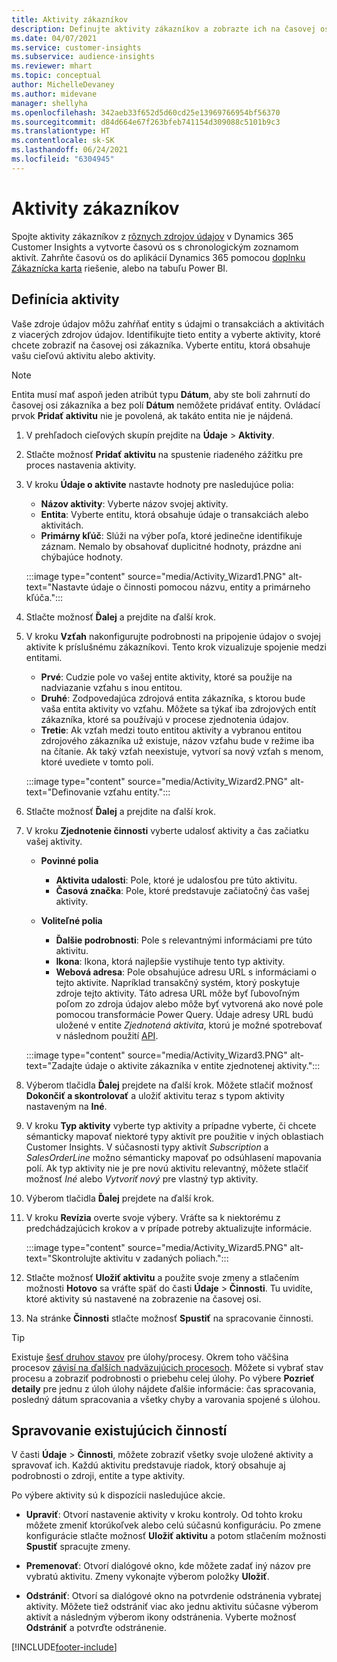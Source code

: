 ```yaml
---
title: Aktivity zákazníkov
description: Definujte aktivity zákazníkov a zobrazte ich na časovej osi zákazníkov.
ms.date: 04/07/2021
ms.service: customer-insights
ms.subservice: audience-insights
ms.reviewer: mhart
ms.topic: conceptual
author: MichelleDevaney
ms.author: midevane
manager: shellyha
ms.openlocfilehash: 342aeb33f652d5d60cd25e13969766954bf56370
ms.sourcegitcommit: d84d664e67f263bfeb741154d309088c5101b9c3
ms.translationtype: HT
ms.contentlocale: sk-SK
ms.lasthandoff: 06/24/2021
ms.locfileid: "6304945"
---
```

# <a name="customer-activities"></a>Aktivity zákazníkov

Spojte aktivity zákazníkov z [rôznych zdrojov údajov](data-sources.md) v Dynamics 365 Customer Insights a vytvorte časovú os s chronologickým zoznamom aktivít. Zahrňte časovú os do aplikácií Dynamics 365 pomocou [doplnku Zákaznícka karta](customer-card-add-in.md) riešenie, alebo na tabuľu Power BI.

## <a name="define-an-activity"></a>Definícia aktivity

Vaše zdroje údajov môžu zahŕňať entity s údajmi o transakciách a aktivitách z viacerých zdrojov údajov. Identifikujte tieto entity a vyberte aktivity, ktoré chcete zobraziť na časovej osi zákazníka. Vyberte entitu, ktorá obsahuje vašu cieľovú aktivitu alebo aktivity.

> [!NOTE]
> Entita musí mať aspoň jeden atribút typu **Dátum**, aby ste boli zahrnutí do časovej osi zákazníka a bez polí **Dátum** nemôžete pridávať entity. Ovládací prvok **Pridať aktivitu** nie je povolená, ak takáto entita nie je nájdená.

1. V prehľadoch cieľových skupín prejdite na **Údaje** > **Aktivity**.

1. Stlačte možnosť **Pridať aktivitu** na spustenie riadeného zážitku pre proces nastavenia aktivity.

1. V kroku **Údaje o aktivite** nastavte hodnoty pre nasledujúce polia:

   - **Názov aktivity**: Vyberte názov svojej aktivity.
   - **Entita**: Vyberte entitu, ktorá obsahuje údaje o transakciách alebo aktivitách.
   - **Primárny kľúč**: Slúži na výber poľa, ktoré jedinečne identifikuje záznam. Nemalo by obsahovať duplicitné hodnoty, prázdne ani chýbajúce hodnoty.

   :::image type="content" source="media/Activity_Wizard1.PNG" alt-text="Nastavte údaje o činnosti pomocou názvu, entity a primárneho kľúča.":::

1. Stlačte možnosť **Ďalej** a prejdite na ďalší krok.

1. V kroku **Vzťah** nakonfigurujte podrobnosti na pripojenie údajov o svojej aktivite k príslušnému zákazníkovi. Tento krok vizualizuje spojenie medzi entitami.  

   - **Prvé**: Cudzie pole vo vašej entite aktivity, ktoré sa použije na nadviazanie vzťahu s inou entitou.
   - **Druhé**: Zodpovedajúca zdrojová entita zákazníka, s ktorou bude vaša entita aktivity vo vzťahu. Môžete sa týkať iba zdrojových entít zákazníka, ktoré sa používajú v procese zjednotenia údajov.
   - **Tretie**: Ak vzťah medzi touto entitou aktivity a vybranou entitou zdrojového zákazníka už existuje, názov vzťahu bude v režime iba na čítanie. Ak taký vzťah neexistuje, vytvorí sa nový vzťah s menom, ktoré uvediete v tomto poli.

   :::image type="content" source="media/Activity_Wizard2.PNG" alt-text="Definovanie vzťahu entity.":::

1. Stlačte možnosť **Ďalej** a prejdite na ďalší krok. 

1. V kroku **Zjednotenie činnosti** vyberte udalosť aktivity a čas začiatku vašej aktivity. 
   - **Povinné polia**
      - **Aktivita udalosti**: Pole, ktoré je udalosťou pre túto aktivitu.
      - **Časová značka**: Pole, ktoré predstavuje začiatočný čas vašej aktivity.

   - **Voliteľné polia**
      - **Ďalšie podrobnosti**: Pole s relevantnými informáciami pre túto aktivitu.
      - **Ikona**: Ikona, ktorá najlepšie vystihuje tento typ aktivity.
      - **Webová adresa**: Pole obsahujúce adresu URL s informáciami o tejto aktivite. Napríklad transakčný systém, ktorý poskytuje zdroje tejto aktivity. Táto adresa URL môže byť ľubovoľným poľom zo zdroja údajov alebo môže byť vytvorená ako nové pole pomocou transformácie Power Query. Údaje adresy URL budú uložené v entite *Zjednotená aktivita*, ktorú je možné spotrebovať v následnom použití [API](apis.md).
   
   :::image type="content" source="media/Activity_Wizard3.PNG" alt-text="Zadajte údaje o aktivite zákazníka v entite zjednotenej aktivity.":::

1. Výberom tlačidla **Ďalej** prejdete na ďalší krok. Môžete stlačiť možnosť **Dokončiť a skontrolovať** a uložiť aktivitu teraz s typom aktivity nastaveným na **Iné**. 

1. V kroku **Typ aktivity** vyberte typ aktivity a prípadne vyberte, či chcete sémanticky mapovať niektoré typy aktivít pre použitie v iných oblastiach Customer Insights. V súčasnosti typy aktivít *Subscription* a *SalesOrderLine* možno sémanticky mapovať po odsúhlasení mapovania polí. Ak typ aktivity nie je pre novú aktivitu relevantný, môžete stlačiť možnosť *Iné* alebo *Vytvoriť nový* pre vlastný typ aktivity.

1. Výberom tlačidla **Ďalej** prejdete na ďalší krok. 

1. V kroku **Revízia** overte svoje výbery. Vráťte sa k niektorému z predchádzajúcich krokov a v prípade potreby aktualizujte informácie.

   :::image type="content" source="media/Activity_Wizard5.PNG" alt-text="Skontrolujte aktivitu v zadaných poliach.":::
   
1. Stlačte možnosť **Uložiť aktivitu** a použite svoje zmeny a stlačením možnosti **Hotovo** sa vráťte späť do časti **Údaje** > **Činnosti**. Tu uvidíte, ktoré aktivity sú nastavené na zobrazenie na časovej osi. 

1. Na stránke **Činnosti** stlačte možnosť **Spustiť** na spracovanie činnosti. 

> [!TIP]
> Existuje [šesť druhov stavov](system.md#status-types) pre úlohy/procesy. Okrem toho väčšina procesov [závisí na ďalších nadväzujúcich procesoch](system.md#refresh-policies). Môžete si vybrať stav procesu a zobraziť podrobnosti o priebehu celej úlohy. Po výbere **Pozrieť detaily** pre jednu z úloh úlohy nájdete ďalšie informácie: čas spracovania, posledný dátum spracovania a všetky chyby a varovania spojené s úlohou.


## <a name="manage-existing-activities"></a>Spravovanie existujúcich činností

V časti **Údaje** > **Činnosti**, môžete zobraziť všetky svoje uložené aktivity a spravovať ich. Každú aktivitu predstavuje riadok, ktorý obsahuje aj podrobnosti o zdroji, entite a type aktivity.

Po výbere aktivity sú k dispozícii nasledujúce akcie. 

- **Upraviť**: Otvorí nastavenie aktivity v kroku kontroly. Od tohto kroku môžete zmeniť ktorúkoľvek alebo celú súčasnú konfiguráciu. Po zmene konfigurácie stlačte možnosť **Uložiť aktivitu** a potom stlačením možnosti **Spustiť** spracujte zmeny.

- **Premenovať**: Otvorí dialógové okno, kde môžete zadať iný názov pre vybratú aktivitu. Zmeny vykonajte výberom položky **Uložiť**.

- **Odstrániť**: Otvorí sa dialógové okno na potvrdenie odstránenia vybratej aktivity. Môžete tiež odstrániť viac ako jednu aktivitu súčasne výberom aktivít a následným výberom ikony odstránenia. Vyberte možnosť **Odstrániť** a potvrďte odstránenie.

[!INCLUDE[footer-include](../includes/footer-banner.md)]

